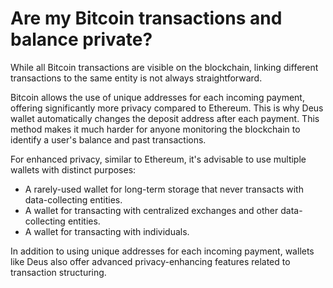 # Are my Bitcoin transactions and balance private?

While all Bitcoin transactions are visible on the blockchain, linking different transactions to the same entity is not always straightforward.

Bitcoin allows the use of unique addresses for each incoming payment, offering significantly more privacy compared to Ethereum. This is why Deus wallet automatically changes the deposit address after each payment. This method makes it much harder for anyone monitoring the blockchain to identify a user's balance and past transactions.

For enhanced privacy, similar to Ethereum, it's advisable to use multiple wallets with distinct purposes:

- A rarely-used wallet for long-term storage that never transacts with data-collecting entities.
- A wallet for transacting with centralized exchanges and other data-collecting entities.
- A wallet for transacting with individuals.

In addition to using unique addresses for each incoming payment, wallets like Deus also offer advanced privacy-enhancing features related to transaction structuring.
